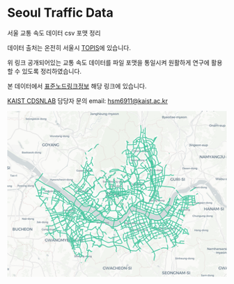 # Seoul Traffic Data

서울 교통 속도 데이터 csv 포맷 정리

데이터 출처는 온전히 서울시 [TOPIS](https://topis.seoul.go.kr/refRoom/openRefRoom_1.do)에 있습니다.

위 링크 공개되어있는 교통 속도 데이터를 파일 포맷을 통일시켜 원활하게 연구에 활용할 수 있도록 정리하였습니다.

본 데이터에서 [표준노드링크정보](http://nodelink.its.go.kr/) 해당 링크에 있습니다. 

[KAIST CDSNLAB](http://cds.kaist.ac.kr/) 담당자 문의 email: hsm6911@kaist.ac.kr

![map.png](map.png)